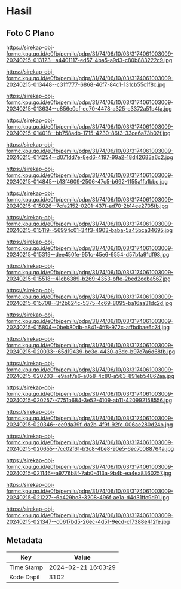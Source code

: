# Hasil

## Foto C Plano

https://sirekap-obj-formc.kpu.go.id/e0fb/pemilu/pdpr/31/74/06/10/03/3174061003009-20240215-013123--a4401117-ed57-4ba5-a9d3-c80b883222c9.jpg

https://sirekap-obj-formc.kpu.go.id/e0fb/pemilu/pdpr/31/74/06/10/03/3174061003009-20240215-013448--c31ff777-6868-46f7-84c1-131cb55c1f8c.jpg

https://sirekap-obj-formc.kpu.go.id/e0fb/pemilu/pdpr/31/74/06/10/03/3174061003009-20240215-013634--c856e0cf-ec70-4478-a325-c3372a51b4fa.jpg

https://sirekap-obj-formc.kpu.go.id/e0fb/pemilu/pdpr/31/74/06/10/03/3174061003009-20240215-014018--bb758adb-1715-4230-86f3-33ce6a73b02f.jpg

https://sirekap-obj-formc.kpu.go.id/e0fb/pemilu/pdpr/31/74/06/10/03/3174061003009-20240215-014254--d071dd7e-8ed6-4197-99a2-18d42683a6c2.jpg

https://sirekap-obj-formc.kpu.go.id/e0fb/pemilu/pdpr/31/74/06/10/03/3174061003009-20240215-014845--b13f4609-2506-47c5-b692-1155a1fa1bbc.jpg

https://sirekap-obj-formc.kpu.go.id/e0fb/pemilu/pdpr/31/74/06/10/03/3174061003009-20240215-015026--7cfa2152-0201-437f-ad70-2b14ee2705fb.jpg

https://sirekap-obj-formc.kpu.go.id/e0fb/pemilu/pdpr/31/74/06/10/03/3174061003009-20240215-015119--56994c01-34f3-4903-baba-5a45bca34695.jpg

https://sirekap-obj-formc.kpu.go.id/e0fb/pemilu/pdpr/31/74/06/10/03/3174061003009-20240215-015319--dee450fe-951c-45e6-9554-d57b1a91df98.jpg

https://sirekap-obj-formc.kpu.go.id/e0fb/pemilu/pdpr/31/74/06/10/03/3174061003009-20240215-015518--41cb6389-b269-4353-bffe-2bed2ceba567.jpg

https://sirekap-obj-formc.kpu.go.id/e0fb/pemilu/pdpr/31/74/06/10/03/3174061003009-20240215-015708--3f2b624c-5375-4c69-8095-ba16aa31dc2d.jpg

https://sirekap-obj-formc.kpu.go.id/e0fb/pemilu/pdpr/31/74/06/10/03/3174061003009-20240215-015804--0beb80db-a841-4ff8-972c-affbdbae6c7d.jpg

https://sirekap-obj-formc.kpu.go.id/e0fb/pemilu/pdpr/31/74/06/10/03/3174061003009-20240215-020033--65d19439-bc3e-4430-a3dc-b97c7a6d68fb.jpg

https://sirekap-obj-formc.kpu.go.id/e0fb/pemilu/pdpr/31/74/06/10/03/3174061003009-20240215-020203--e9aaf7e6-a058-4c80-a563-891eb54862aa.jpg

https://sirekap-obj-formc.kpu.go.id/e0fb/pemilu/pdpr/31/74/06/10/03/3174061003009-20240215-020257--7751b684-3e52-4109-ab11-420992158556.jpg

https://sirekap-obj-formc.kpu.go.id/e0fb/pemilu/pdpr/31/74/06/10/03/3174061003009-20240215-020346--ee9da39f-da2b-4f9f-92fc-006ae280d24b.jpg

https://sirekap-obj-formc.kpu.go.id/e0fb/pemilu/pdpr/31/74/06/10/03/3174061003009-20240215-020655--7cc02f61-b3c8-4be8-90e5-6ec7c088764a.jpg

https://sirekap-obj-formc.kpu.go.id/e0fb/pemilu/pdpr/31/74/06/10/03/3174061003009-20240215-021146--a9776b8f-7ab0-413a-9b4b-ea4ea8360257.jpg

https://sirekap-obj-formc.kpu.go.id/e0fb/pemilu/pdpr/31/74/06/10/03/3174061003009-20240215-021227--6a429bc3-3208-496f-ae1a-d4d31ffc9d91.jpg

https://sirekap-obj-formc.kpu.go.id/e0fb/pemilu/pdpr/31/74/06/10/03/3174061003009-20240215-021347--c0617bd5-26ec-4d51-9ecd-c17388e412fe.jpg


## Metadata

| Key        | Value               |
| ---------- | ------------------- |
| Time Stamp | 2024-02-21 16:03:29 |
| Kode Dapil | 3102                |



